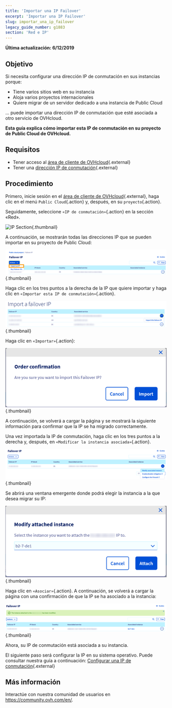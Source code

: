 ```yaml
---
title: 'Importar una IP Failover'
excerpt: 'Importar una IP Failover'
slug: importar_una_ip_failover
legacy_guide_number: g1883
section: 'Red e IP'
---
```


**Última actualización: 6/12/2019**

## Objetivo

Si necesita configurar una dirección IP de conmutación en sus instancias porque:

- Tiene varios sitios web en su instancia 
- Aloja varios proyectos internacionales
- Quiere migrar de un servidor dedicado a una instancia de Public Cloud

... puede importar una dirección IP de conmutación que esté asociada a otro servicio de OVHcloud.

**Esta guía explica cómo importar esta IP de conmutación en su proyecto de Public Cloud de OVHcloud.**

## Requisitos

* Tener acceso al [área de cliente de OVHcloud](https://www.ovh.com/auth/?action=gotomanager){.external}
* Tener una [dirección IP de conmutación](https://www.ovhcloud.com/es-es/bare-metal/ip/){.external}

## Procedimiento

Primero, inicie sesión en el [área de cliente de OVHcloud](https://www.ovh.com/auth/?action=gotomanager){.external}, haga clic en el menú `Public Cloud`{.action} y, después, en su `proyecto`{.action}.

Seguidamente, seleccione `«IP de conmutación»`{.action} en la sección «Red».

![IP Section](images/import.png){.thumbnail}

A continuación, se mostrarán todas las direcciones IP que se pueden importar en su proyecto de Public Cloud:

![IP Section](images/import1.png){.thumbnail}

Haga clic en los tres puntos a la derecha de la IP que quiere importar y haga clic en `«Importar esta IP de conmutación»`{.action}.

![Import Failover IP](images/import2.png){.thumbnail}

Haga clic en `«Importar»`{.action}:

![Import Failover IP](images/importconfirm.png){.thumbnail}

A continuación, se volverá a cargar la página y se mostrará la siguiente información para confirmar que la IP se ha migrado correctamente.

Una vez importada la IP de conmutación, haga clic en los tres puntos a la derecha y, después, en `«Modificar la instancia asociada»`{.action}.

![Import Failover IP](images/modifyinstance.png){.thumbnail}

Se abrirá una ventana emergente donde podrá elegir la instancia a la que desea migrar su IP:

![Import Failover IP](images/modifyinstance1.png){.thumbnail}

Haga clic en `«Asociar»`{.action}. A continuación, se volverá a cargar la página con una confirmación de que la IP se ha asociado a la instancia:

![Import Failover IP](images/modifycompleted.png){.thumbnail}

Ahora, su IP de conmutación está asociada a su instancia.

El siguiente paso será configurar la IP en su sistema operativo. Puede consultar nuestra guía a continuación: [Configurar una IP de conmutación](https://docs.ovh.com/gb/en/public-cloud/configure_a_failover_ip/){.external}

## Más información

Interactúe con nuestra comunidad de usuarios en <https://community.ovh.com/en/>.